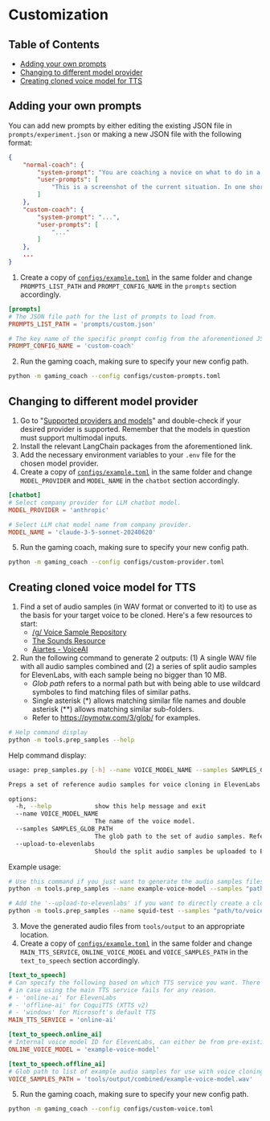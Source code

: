 # Customization
## Table of Contents
* [Adding your own prompts](#adding-your-own-prompts)
* [Changing to different model provider](#changing-to-different-model-provider)
* [Creating cloned voice model for TTS](#creating-cloned-voice-model-for-tts)


## Adding your own prompts
You can add new prompts by either editing the existing JSON file in `prompts/experiment.json` or making a new JSON file with the following format:
```json
{
    "normal-coach": {
        "system-prompt": "You are coaching a novice on what to do in a video game. You need to tell him exactly what to do and what's the best course of action in the given moment. The person you are coaching is playing right now, so keep instructions to one sentence.",
        "user-prompts": [
            "This is a screenshot of the current situation. In one short sentence, please tell me exactly what I should do next? Deliver your repsonse concisely, neutrally and without bias."
        ]
    },
    "custom-coach": {
        "system-prompt": "...",
        "user-prompts": [
            "..."
        ]
    },
    ...
}
```

1. Create a copy of [`configs/example.toml`](configs/example.toml) in the same folder and change `PROMPTS_LIST_PATH` and `PROMPT_CONFIG_NAME` in the `prompts` section accordingly.
```toml
[prompts]
# The JSON file path for the list of prompts to load from.
PROMPTS_LIST_PATH = 'prompts/custom.json'

# The key name of the specific prompt config from the aforementioned JSON file path.
PROMPT_CONFIG_NAME = 'custom-coach'
```
2. Run the gaming coach, making sure to specify your new config path.
```bash
python -m gaming_coach --config configs/custom-prompts.toml
```


## Changing to different model provider
1. Go to "[Supported providers and models](docs/SUPPORTED_PROVIDERS_MODELS.md)" and double-check if your desired provider is supported. Remember that the models in question must support multimodal inputs.
2. Install the relevant LangChain packages from the aforementioned link.
3. Add the necessary environment variables to your `.env` file for the chosen model provider.
4. Create a copy of [`configs/example.toml`](configs/example.toml) in the same folder and change `MODEL_PROVIDER` and `MODEL_NAME` in the `chatbot` section accordingly.
```toml
[chatbot]
# Select company provider for LLM chatbot model.
MODEL_PROVIDER = 'anthropic'

# Select LLM chat model name from company provider.
MODEL_NAME = 'claude-3-5-sonnet-20240620'
```
5. Run the gaming coach, making sure to specify your new config path.
```bash
python -m gaming_coach --config configs/custom-provider.toml
```


## Creating cloned voice model for TTS
1. Find a set of audio samples (in WAV format or converted to it) to use as the basis for your target voice to be cloned. Here's a few resources to start:
   * [/g/ Voice Sample Repository](https://rentry.org/Voice-Samples)
   * [The Sounds Resource](https://www.sounds-resource.com/)
   * [Aiartes - VoiceAI](https://web.archive.org/web/20241006171246/https://aiartes.com/voiceai)
2. Run the following command to generate 2 outputs: (1) A single WAV file with all audio samples combined and (2) a series of split audio samples for ElevenLabs, with each sample being no bigger than 10 MB.
   * *Glob path* refers to a normal path but with being able to use wildcard symboles to find matching files of similar paths.
   * Single asterisk (\*) allows matching similar file names and double asterisk (\*\*) allows matching similar sub-folders.
   * Refer to https://pymotw.com/3/glob/ for examples.
```bash
# Help command display
python -m tools.prep_samples --help
```
Help command display:
```bash
usage: prep_samples.py [-h] --name VOICE_MODEL_NAME --samples SAMPLES_GLOB_PATH [--upload-to-elevenlabs]

Preps a set of reference audio samples for voice cloning in ElevenLabs and Coqui TTS.

options:
  -h, --help            show this help message and exit
  --name VOICE_MODEL_NAME
                        The name of the voice model.
  --samples SAMPLES_GLOB_PATH
                        The glob path to the set of audio samples. Refer to https://pymotw.com/3/glob/ for examples.
  --upload-to-elevenlabs
                        Should the split audio samples be uploaded to ElevenLabs via the API key specified? (default: False)
```
Example usage:
```bash
# Use this command if you just want to generate the audio samples files
python -m tools.prep_samples --name example-voice-model --samples "path/to/voice_samples/*.wav"

# Add the '--upload-to-elevenlabs' if you want to directly create a cloned voice model via ElevenLabs' API
python -m tools.prep_samples --name squid-test --samples "path/to/voice_samples/*.wav" --upload-to-elevenlabs
```
3. Move the generated audio files from `tools/output` to an appropriate location.
4. Create a copy of [`configs/example.toml`](configs/example.toml) in the same folder and change `MAIN_TTS_SERVICE`, `ONLINE_VOICE_MODEL` and `VOICE_SAMPLES_PATH` in the `text_to_speech` section accordingly.
```toml
[text_to_speech]
# Can specify the following based on which TTS service you want. There is a fallback mode to use Window TTS
# in case using the main TTS service fails for any reason.
# - 'online-ai' for ElevenLabs
# - 'offline-ai' for CoquiTTS (XTTS v2)
# - 'windows' for Microsoft's default TTS
MAIN_TTS_SERVICE = 'online-ai'

[text_to_speech.online_ai]
# Internal voice model ID for ElevenLabs, can either be from pre-existing models or custom-made cloned models.
ONLINE_VOICE_MODEL = 'example-voice-model'

[text_to_speech.offline_ai]
# Glob path to list of example audio samples for use with voice cloning. Refer to https://pymotw.com/3/glob/ for examples.
VOICE_SAMPLES_PATH = 'tools/output/combined/example-voice-model.wav'
```
5. Run the gaming coach, making sure to specify your new config path.
```bash
python -m gaming_coach --config configs/custom-voice.toml
```

